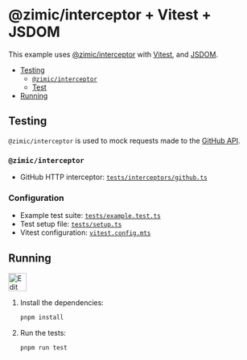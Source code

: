 <h1>
  @zimic/interceptor + Vitest + JSDOM
</h1>

This example uses [@zimic/interceptor](https://www.npmjs.com/package/@zimic/interceptor) with
[Vitest](https://vitest.dev), and [JSDOM](https://github.com/jsdom/jsdom).

- [Testing](#testing)
  - [`@zimic/interceptor`](#zimicinterceptor)
  - [Test](#test)
- [Running](#running)

## Testing

`@zimic/interceptor` is used to mock requests made to the [GitHub API](https://docs.github.com/rest).

### `@zimic/interceptor`

- GitHub HTTP interceptor: [`tests/interceptors/github.ts`](./tests/interceptors/github.ts)

### Configuration

- Example test suite: [`tests/example.test.ts`](./tests/example.test.ts)
- Test setup file: [`tests/setup.ts`](./tests/setup.ts)
- Vitest configuration: [`vitest.config.mts`](./vitest.config.mts)

## Running

<a href="https://codesandbox.io/p/sandbox/github/zimicjs/zimic/tree/main/examples/with-vitest-jsdom">
  <img
    src="https://codesandbox.io/static/img/play-codesandbox.svg"
    alt="Edit in CodeSandbox"
    height="36px"
  />
</a>

1. Install the dependencies:

   ```bash
   pnpm install
   ```

2. Run the tests:
   ```bash
   pnpm run test
   ```
